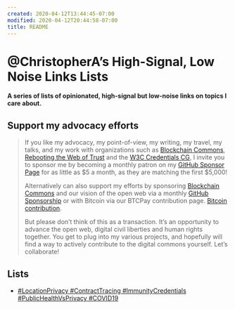 ```yaml
---
created: 2020-04-12T13:44:45-07:00
modified: 2020-04-12T20:44:58-07:00
title: README
---
```


# @ChristopherA’s High-Signal, Low Noise Links Lists      
**A series of lists of opinionated, high-signal but low-noise links on topics I care about.**

## Support my advocacy efforts

> If you like my advocacy, my point-of-view, my writing, my travel, my talks, and my work with organizations such as [Blockchain Commons](https://www.BlockchainCommons.com), [Rebooting the Web of Trust](https://www.WebOfTrust.info) and the [W3C Credentials CG](https://w3c-ccg.github.io), I invite you to sponsor me by becoming a monthly patron on my [GitHub Sponsor Page](https://github.com/sponsors/ChristopherA) for as little as $5 a month, as they are matching the first $5,000!
>
> Alternatively can also support my efforts by sponsoring [Blockchain Commons](https://www.BlockchainCommons.com) and our vision of the open web via a monthly [GitHub Sponsorship](https://github.com/sponsors/BlockchainCommons) or with Bitcoin via our BTCPay contribution page. [Bitcoin contribution](https://btcpay.blockchaincommons.com).
>
>But please don’t think of this as a transaction. It’s an opportunity to advance the open web, digital civil liberties and human rights together. You get to plug into my various projects, and hopefully will find a way to actively contribute to the digital commons yourself. Let’s collaborate!

## Lists

* [#LocationPrivacy #ContractTracing #ImmunityCredentials #PublicHealthVsPrivacy #COVID19](https://github.com/ChristopherA/High-Signal-Low-Noise-Link-Lists/blob/master/%23LocationPrivacy%20%23ContractTracing%20%23ImmunityCredentials%20%23PublicHealthVsPrivacy%20%23COVID19.md)